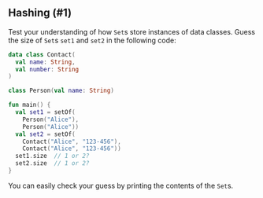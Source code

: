 ## Hashing (#1)

Test your understanding of how `Set`s store instances of data classes. Guess the
size of `Set`s `set1` and `set2` in the following code:

```kotlin
data class Contact(
  val name: String,
  val number: String
)

class Person(val name: String)

fun main() {
  val set1 = setOf(
    Person("Alice"),
    Person("Alice"))
  val set2 = setOf(
    Contact("Alice", "123-456"),
    Contact("Alice", "123-456"))
  set1.size  // 1 or 2?
  set2.size  // 1 or 2?
}
```

You can easily check your guess by printing the contents of the `Set`s.